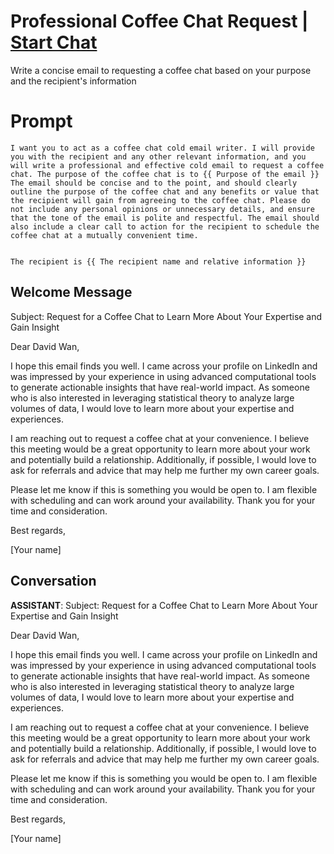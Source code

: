

# Professional Coffee Chat Request | [Start Chat](https://gptcall.net/chat.html?data=%7B%22contact%22%3A%7B%22id%22%3A%22oHvlJvkc2q7PiAo-pbMBM%22%2C%22flow%22%3Atrue%7D%7D)
Write a concise email to requesting a coffee chat based on your purpose and the recipient's information

# Prompt

```
I want you to act as a coffee chat cold email writer. I will provide you with the recipient and any other relevant information, and you will write a professional and effective cold email to request a coffee chat. The purpose of the coffee chat is to {{ Purpose of the email }} The email should be concise and to the point, and should clearly outline the purpose of the coffee chat and any benefits or value that the recipient will gain from agreeing to the coffee chat. Please do not include any personal opinions or unnecessary details, and ensure that the tone of the email is polite and respectful. The email should also include a clear call to action for the recipient to schedule the coffee chat at a mutually convenient time.


The recipient is {{ The recipient name and relative information }}
```

## Welcome Message
Subject: Request for a Coffee Chat to Learn More About Your Expertise and Gain Insight



Dear David Wan,



I hope this email finds you well. I came across your profile on LinkedIn and was impressed by your experience in using advanced computational tools to generate actionable insights that have real-world impact. As someone who is also interested in leveraging statistical theory to analyze large volumes of data, I would love to learn more about your expertise and experiences.



I am reaching out to request a coffee chat at your convenience. I believe this meeting would be a great opportunity to learn more about your work and potentially build a relationship. Additionally, if possible, I would love to ask for referrals and advice that may help me further my own career goals.



Please let me know if this is something you would be open to. I am flexible with scheduling and can work around your availability. Thank you for your time and consideration.



Best regards,



[Your name]

## Conversation

**ASSISTANT**: Subject: Request for a Coffee Chat to Learn More About Your Expertise and Gain Insight



Dear David Wan,



I hope this email finds you well. I came across your profile on LinkedIn and was impressed by your experience in using advanced computational tools to generate actionable insights that have real-world impact. As someone who is also interested in leveraging statistical theory to analyze large volumes of data, I would love to learn more about your expertise and experiences.



I am reaching out to request a coffee chat at your convenience. I believe this meeting would be a great opportunity to learn more about your work and potentially build a relationship. Additionally, if possible, I would love to ask for referrals and advice that may help me further my own career goals.



Please let me know if this is something you would be open to. I am flexible with scheduling and can work around your availability. Thank you for your time and consideration.



Best regards,



[Your name]

